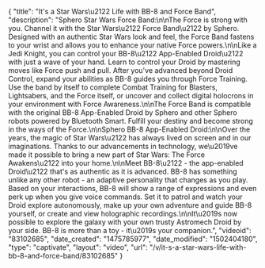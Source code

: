 {
    "title": "It's a Star Wars\u2122 Life with BB-8 and Force Band",
    "description": "Sphero Star Wars Force Band:\n\nThe Force is strong with you. Channel it with the Star Wars\u2122 Force Band\u2122 by Sphero. Designed with an authentic Star Wars look and feel, the Force Band fastens to your wrist and allows you to enhance your native Force powers.\n\nLike a Jedi Knight, you can control your BB-8\u2122 App-Enabled Droid\u2122 with just a wave of your hand. Learn to control your Droid by mastering moves like Force push and pull. After you've advanced beyond Droid Control, expand your abilities as BB-8 guides you through Force Training. Use the band by itself to complete Combat Training for Blasters, Lightsabers, and the Force itself, or uncover and collect digital holocrons in your environment with Force Awareness.\n\nThe Force Band is compatible with the original BB-8 App-Enabled Droid by Sphero and other Sphero robots powered by Bluetooth Smart. Fulfill your destiny and become strong in the ways of the Force.\n\nSphero BB-8 App-Enabled Droid:\n\nOver the years, the magic of Star Wars\u2122 has always lived on screen and in our imaginations. Thanks to our advancements in technology, we\u2019ve made it possible to bring a new part of Star Wars: The Force Awakens\u2122 into your home.\n\nMeet BB-8\u2122 - the app-enabled Droid\u2122 that's as authentic as it is advanced. BB-8 has something unlike any other robot - an adaptive personality that changes as you play. Based on your interactions, BB-8 will show a range of expressions and even perk up when you give voice commands. Set it to patrol and watch your Droid explore autonomously, make up your own adventure and guide BB-8 yourself, or create and view holographic recordings.\n\nIt\u2019s now possible to explore the galaxy with your own trusty Astromech Droid by your side. BB-8 is more than a toy - it\u2019s your companion.",
    "videoid": "83102685",
    "date_created": "1475785977",
    "date_modified": "1502404180",
    "type": "captivate",
    "layout": "video",
    "url": "\/v\/it-s-a-star-wars-life-with-bb-8-and-force-band\/83102685"
}